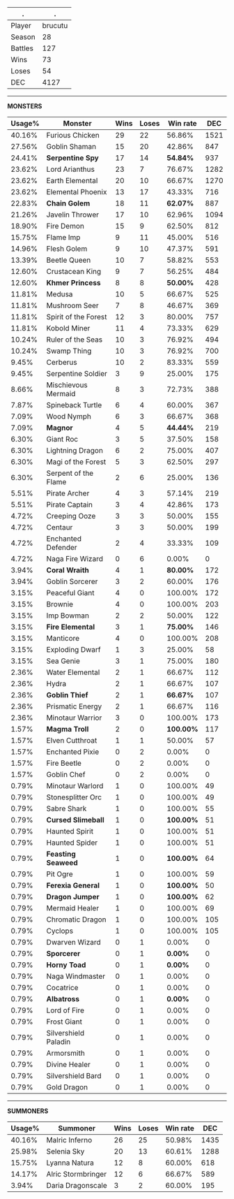.|.
|-|-
Player|brucutu
Season|28
Battles|127
Wins|73
Loses|54
DEC|4127

---
**MONSTERS**

Usage%|Monster|Wins|Loses|Win rate|DEC|
-|-|-|-|-|-|
40.16%|Furious Chicken|29|22|56.86%|1521|
27.56%|Goblin Shaman|15|20|42.86%|847|
24.41%|**Serpentine Spy**|17|14|**54.84%**|937|
23.62%|Lord Arianthus|23|7|76.67%|1282|
23.62%|Earth Elemental|20|10|66.67%|1270|
23.62%|Elemental Phoenix|13|17|43.33%|716|
22.83%|**Chain Golem**|18|11|**62.07%**|887|
21.26%|Javelin Thrower|17|10|62.96%|1094|
18.90%|Fire Demon|15|9|62.50%|812|
15.75%|Flame Imp|9|11|45.00%|516|
14.96%|Flesh Golem|9|10|47.37%|591|
13.39%|Beetle Queen|10|7|58.82%|553|
12.60%|Crustacean King|9|7|56.25%|484|
12.60%|**Khmer Princess**|8|8|**50.00%**|428|
11.81%|Medusa|10|5|66.67%|525|
11.81%|Mushroom Seer|7|8|46.67%|369|
11.81%|Spirit of the Forest|12|3|80.00%|757|
11.81%|Kobold Miner|11|4|73.33%|629|
10.24%|Ruler of the Seas|10|3|76.92%|494|
10.24%|Swamp Thing|10|3|76.92%|700|
9.45%|Cerberus|10|2|83.33%|559|
9.45%|Serpentine Soldier|3|9|25.00%|175|
8.66%|Mischievous Mermaid|8|3|72.73%|388|
7.87%|Spineback Turtle|6|4|60.00%|367|
7.09%|Wood Nymph|6|3|66.67%|368|
7.09%|**Magnor**|4|5|**44.44%**|219|
6.30%|Giant Roc|3|5|37.50%|158|
6.30%|Lightning Dragon|6|2|75.00%|407|
6.30%|Magi of the Forest|5|3|62.50%|297|
6.30%|Serpent of the Flame|2|6|25.00%|136|
5.51%|Pirate Archer|4|3|57.14%|219|
5.51%|Pirate Captain|3|4|42.86%|173|
4.72%|Creeping Ooze|3|3|50.00%|155|
4.72%|Centaur|3|3|50.00%|199|
4.72%|Enchanted Defender|2|4|33.33%|109|
4.72%|Naga Fire Wizard|0|6|0.00%|0|
3.94%|**Coral Wraith**|4|1|**80.00%**|172|
3.94%|Goblin Sorcerer|3|2|60.00%|176|
3.15%|Peaceful Giant|4|0|100.00%|172|
3.15%|Brownie|4|0|100.00%|203|
3.15%|Imp Bowman|2|2|50.00%|122|
3.15%|**Fire Elemental**|3|1|**75.00%**|146|
3.15%|Manticore|4|0|100.00%|208|
3.15%|Exploding Dwarf|1|3|25.00%|58|
3.15%|Sea Genie|3|1|75.00%|180|
2.36%|Water Elemental|2|1|66.67%|112|
2.36%|Hydra|2|1|66.67%|107|
2.36%|**Goblin Thief**|2|1|**66.67%**|107|
2.36%|Prismatic Energy|2|1|66.67%|116|
2.36%|Minotaur Warrior|3|0|100.00%|173|
1.57%|**Magma Troll**|2|0|**100.00%**|117|
1.57%|Elven Cutthroat|1|1|50.00%|57|
1.57%|Enchanted Pixie|0|2|0.00%|0|
1.57%|Fire Beetle|0|2|0.00%|0|
1.57%|Goblin Chef|0|2|0.00%|0|
0.79%|Minotaur Warlord|1|0|100.00%|49|
0.79%|Stonesplitter Orc|1|0|100.00%|49|
0.79%|Sabre Shark|1|0|100.00%|55|
0.79%|**Cursed Slimeball**|1|0|**100.00%**|51|
0.79%|Haunted Spirit|1|0|100.00%|51|
0.79%|Haunted Spider|1|0|100.00%|51|
0.79%|**Feasting Seaweed**|1|0|**100.00%**|64|
0.79%|Pit Ogre|1|0|100.00%|59|
0.79%|**Ferexia General**|1|0|**100.00%**|50|
0.79%|**Dragon Jumper**|1|0|**100.00%**|62|
0.79%|Mermaid Healer|1|0|100.00%|69|
0.79%|Chromatic Dragon|1|0|100.00%|105|
0.79%|Cyclops|1|0|100.00%|105|
0.79%|Dwarven Wizard|0|1|0.00%|0|
0.79%|**Sporcerer**|0|1|**0.00%**|0|
0.79%|**Horny Toad**|0|1|**0.00%**|0|
0.79%|Naga Windmaster|0|1|0.00%|0|
0.79%|Cocatrice|0|1|0.00%|0|
0.79%|**Albatross**|0|1|**0.00%**|0|
0.79%|Lord of Fire|0|1|0.00%|0|
0.79%|Frost Giant|0|1|0.00%|0|
0.79%|Silvershield Paladin|0|1|0.00%|0|
0.79%|Armorsmith|0|1|0.00%|0|
0.79%|Divine Healer|0|1|0.00%|0|
0.79%|Silvershield Bard|0|1|0.00%|0|
0.79%|Gold Dragon|0|1|0.00%|0|

---
**SUMMONERS**

Usage%|Summoner|Wins|Loses|Win rate|DEC|
-|-|-|-|-|-|
40.16%|Malric Inferno|26|25|50.98%|1435|
25.98%|Selenia Sky|20|13|60.61%|1288|
15.75%|Lyanna Natura|12|8|60.00%|618|
14.17%|Alric Stormbringer|12|6|66.67%|589|
3.94%|Daria Dragonscale|3|2|60.00%|195|
